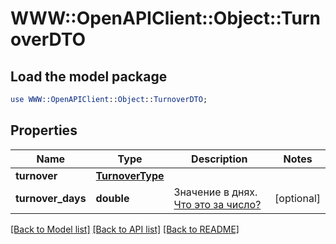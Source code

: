 # WWW::OpenAPIClient::Object::TurnoverDTO

## Load the model package
```perl
use WWW::OpenAPIClient::Object::TurnoverDTO;
```

## Properties
Name | Type | Description | Notes
------------ | ------------- | ------------- | -------------
**turnover** | [**TurnoverType**](TurnoverType.md) |  | 
**turnover_days** | **double** | Значение в днях. [Что это за число?](https://yandex.ru/support/marketplace/analytics/turnover.html) | [optional] 

[[Back to Model list]](../README.md#documentation-for-models) [[Back to API list]](../README.md#documentation-for-api-endpoints) [[Back to README]](../README.md)


